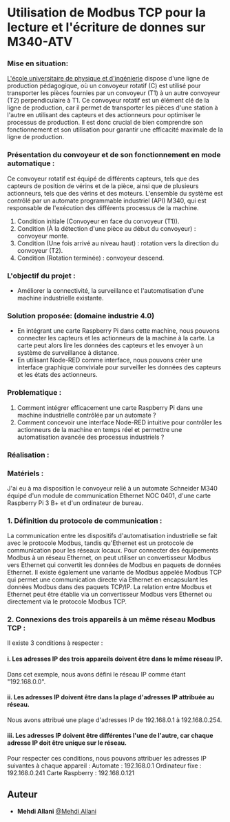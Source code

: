# Utilisation de Modbus TCP pour la lecture et l'écriture de donnes sur M340-ATV

### Mise en situation:

 [L'école universitaire de physique et d'ingénierie](https://eupi.uca.fr/) dispose d'une ligne de production pédagogique, où un convoyeur rotatif (C) est utilisé pour transporter les pièces fournies par un convoyeur (T1) à un autre convoyeur (T2) perpendiculaire à T1.  Ce convoyeur rotatif est un élément clé de la ligne de production, car il permet de transporter les pièces d'une station à l'autre en utilisant des capteurs et des actionneurs pour optimiser le processus de production. Il est donc crucial de bien comprendre son fonctionnement et son utilisation pour garantir une efficacité maximale de la ligne de production.

### Présentation du convoyeur et de son fonctionnement en mode automatique :
Ce convoyeur rotatif est équipé de différents capteurs, tels que des capteurs de position de vérins et de la pièce, ainsi que de plusieurs actionneurs, tels que des vérins et des moteurs. L'ensemble du système est contrôlé par un automate programmable industriel (API) M340, qui est responsable de l'exécution des différents processus de la machine.

1. Condition initiale (Convoyeur en face du convoyeur (T1)).
2. Condition (À la détection d'une pièce au début du convoyeur) : convoyeur monte.
3. Condition (Une fois arrivé au niveau haut) : rotation vers la direction du convoyeur (T2).
4. Condition (Rotation terminée) : convoyeur descend.

### L'objectif du projet : 
- Améliorer la connectivité, la surveillance et l'automatisation d'une machine industrielle existante.

### Solution proposée: (domaine industrie 4.0)
- En intégrant une carte Raspberry Pi dans cette machine, nous pouvons connecter les capteurs et les actionneurs de la machine à la carte. La carte peut alors lire les données des capteurs et les envoyer à un système de surveillance à distance.
- En utilisant Node-RED comme interface, nous pouvons créer une interface graphique conviviale pour surveiller les données des capteurs et les états des actionneurs.

### Problematique :
1. Comment intégrer efficacement une carte Raspberry Pi dans une machine industrielle contrôlée par un automate ?
2. Comment concevoir une interface Node-RED intuitive pour contrôler les actionneurs de la machine en temps réel et permettre une automatisation avancée des processus industriels ?

### Réalisation :

### Matériels :
J'ai eu à ma disposition le convoyeur relié à un automate Schneider M340 équipé d'un module de communication Ethernet NOC 0401, d'une carte Raspberry Pi 3 B+ et d'un ordinateur de bureau.
### 1. Définition du protocole de communication :
La communication entre les dispositifs d'automatisation industrielle se fait avec le protocole Modbus, tandis qu'Ethernet est un protocole de communication pour les réseaux locaux. Pour connecter des équipements Modbus à un réseau Ethernet, on peut utiliser un convertisseur Modbus vers Ethernet qui convertit les données de Modbus en paquets de données Ethernet. Il existe également une variante de Modbus appelée Modbus TCP qui permet une communication directe via Ethernet en encapsulant les données Modbus dans des paquets TCP/IP. La relation entre Modbus et Ethernet peut être établie via un convertisseur Modbus vers Ethernet ou directement via le protocole Modbus TCP.
### 2. Connexions des trois appareils à un même réseau Modbus TCP :
Il existe 3 conditions à respecter :

#### i. Les adresses IP des trois appareils doivent être dans le même réseau IP.

Dans cet exemple, nous avons défini le réseau IP comme étant "192.168.0.0".

#### ii. Les adresses IP doivent être dans la plage d'adresses IP attribuée au réseau.

Nous avons attribué une plage d'adresses IP de 192.168.0.1 à 192.168.0.254.

#### iii. Les adresses IP doivent être différentes l'une de l'autre, car chaque adresse IP doit être unique sur le réseau.

Pour respecter ces conditions, nous pouvons attribuer les adresses IP suivantes à chaque appareil :
Automate : 192.168.0.1
Ordinateur fixe : 192.168.0.241
Carte Raspberry : 192.168.0.121
	

## Auteur
* **Mehdi Allani** [@Mehdi Allani](https://www.linkedin.com/in/mehdi-allani-3a18ab1b2/)